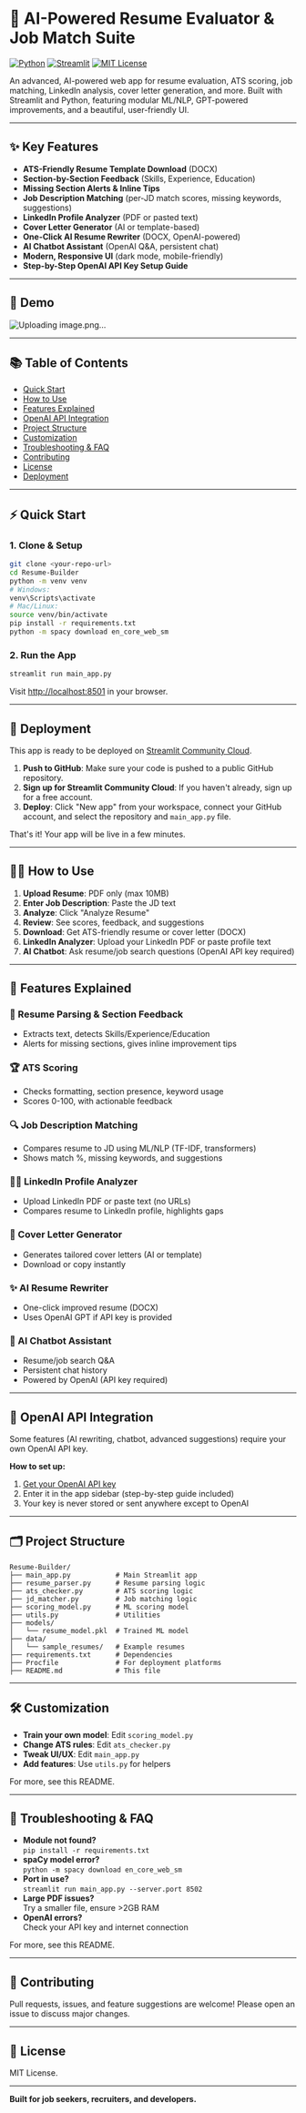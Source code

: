 # 🚀 AI-Powered Resume Evaluator & Job Match Suite

[![Python](https://img.shields.io/badge/Python-3.8%2B-blue?logo=python)](https://www.python.org/) [![Streamlit](https://img.shields.io/badge/Streamlit-Enabled-ff4b4b?logo=streamlit)](https://streamlit.io/) [![MIT License](https://img.shields.io/badge/License-MIT-green.svg)](LICENSE)

An advanced, AI-powered web app for resume evaluation, ATS scoring, job matching, LinkedIn analysis, cover letter generation, and more. Built with Streamlit and Python, featuring modular ML/NLP, GPT-powered improvements, and a beautiful, user-friendly UI.

---

## ✨ Key Features

- **ATS-Friendly Resume Template Download** (DOCX)
- **Section-by-Section Feedback** (Skills, Experience, Education)
- **Missing Section Alerts & Inline Tips**
- **Job Description Matching** (per-JD match scores, missing keywords, suggestions)
- **LinkedIn Profile Analyzer** (PDF or pasted text)
- **Cover Letter Generator** (AI or template-based)
- **One-Click AI Resume Rewriter** (DOCX, OpenAI-powered)
- **AI Chatbot Assistant** (OpenAI Q&A, persistent chat)
- **Modern, Responsive UI** (dark mode, mobile-friendly)
- **Step-by-Step OpenAI API Key Setup Guide**

---

## 📸 Demo

![Uploading image.png…]()


---

## 📚 Table of Contents
- [Quick Start](#-quick-start)
- [How to Use](#-how-to-use)
- [Features Explained](#-features-explained)
- [OpenAI API Integration](#-openai-api-integration)
- [Project Structure](#-project-structure)
- [Customization](#-customization)
- [Troubleshooting & FAQ](#-troubleshooting--faq)
- [Contributing](#-contributing)
- [License](#-license)
- [Deployment](#-deployment)

---

## ⚡ Quick Start

### 1. Clone & Setup
```bash
git clone <your-repo-url>
cd Resume-Builder
python -m venv venv
# Windows:
venv\Scripts\activate
# Mac/Linux:
source venv/bin/activate
pip install -r requirements.txt
python -m spacy download en_core_web_sm
```

### 2. Run the App
```bash
streamlit run main_app.py
```
Visit [http://localhost:8501](http://localhost:8501) in your browser.

---

## 🚀 Deployment

This app is ready to be deployed on [Streamlit Community Cloud](https://streamlit.io/cloud).

1. **Push to GitHub**: Make sure your code is pushed to a public GitHub repository.
2. **Sign up for Streamlit Community Cloud**: If you haven't already, sign up for a free account.
3. **Deploy**: Click "New app" from your workspace, connect your GitHub account, and select the repository and `main_app.py` file.

That's it! Your app will be live in a few minutes.

---

## 🧑‍💻 How to Use

1. **Upload Resume**: PDF only (max 10MB)
2. **Enter Job Description**: Paste the JD text
3. **Analyze**: Click "Analyze Resume"
4. **Review**: See scores, feedback, and suggestions
5. **Download**: Get ATS-friendly resume or cover letter (DOCX)
6. **LinkedIn Analyzer**: Upload your LinkedIn PDF or paste profile text
7. **AI Chatbot**: Ask resume/job search questions (OpenAI API key required)

---

## 🧩 Features Explained

### 📝 Resume Parsing & Section Feedback
- Extracts text, detects Skills/Experience/Education
- Alerts for missing sections, gives inline improvement tips

### 🏆 ATS Scoring
- Checks formatting, section presence, keyword usage
- Scores 0-100, with actionable feedback

### 🔍 Job Description Matching
- Compares resume to JD using ML/NLP (TF-IDF, transformers)
- Shows match %, missing keywords, and suggestions

### 🧑‍💼 LinkedIn Profile Analyzer
- Upload LinkedIn PDF or paste text (no URLs)
- Compares resume to LinkedIn profile, highlights gaps

### 📝 Cover Letter Generator
- Generates tailored cover letters (AI or template)
- Download or copy instantly

### ✨ AI Resume Rewriter
- One-click improved resume (DOCX)
- Uses OpenAI GPT if API key is provided

### 🤖 AI Chatbot Assistant
- Resume/job search Q&A
- Persistent chat history
- Powered by OpenAI (API key required)

---

## 🔑 OpenAI API Integration

Some features (AI rewriting, chatbot, advanced suggestions) require your own OpenAI API key.

**How to set up:**
1. [Get your OpenAI API key](https://platform.openai.com/account/api-keys)
2. Enter it in the app sidebar (step-by-step guide included)
3. Your key is never stored or sent anywhere except to OpenAI

---

## 🗂 Project Structure

```
Resume-Builder/
├── main_app.py           # Main Streamlit app
├── resume_parser.py      # Resume parsing logic
├── ats_checker.py        # ATS scoring logic
├── jd_matcher.py         # Job matching logic
├── scoring_model.py      # ML scoring model
├── utils.py              # Utilities
├── models/
│   └── resume_model.pkl  # Trained ML model
├── data/
│   └── sample_resumes/   # Example resumes
├── requirements.txt      # Dependencies
├── Procfile              # For deployment platforms
├── README.md             # This file
```

---

## 🛠️ Customization
- **Train your own model**: Edit `scoring_model.py`
- **Change ATS rules**: Edit `ats_checker.py`
- **Tweak UI/UX**: Edit `main_app.py`
- **Add features**: Use `utils.py` for helpers

For more, see this README.

---

## 🧩 Troubleshooting & FAQ

- **Module not found?**  
  `pip install -r requirements.txt`
- **spaCy model error?**  
  `python -m spacy download en_core_web_sm`
- **Port in use?**  
  `streamlit run main_app.py --server.port 8502`
- **Large PDF issues?**  
  Try a smaller file, ensure >2GB RAM
- **OpenAI errors?**  
  Check your API key and internet connection

For more, see this README.

---

## 🤝 Contributing

Pull requests, issues, and feature suggestions are welcome! Please open an issue to discuss major changes.

---

## 📄 License

MIT License.

---

**Built for job seekers, recruiters, and developers.** 

